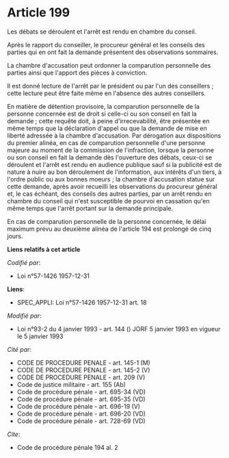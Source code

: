 # Article 199

Les débats se déroulent et l'arrêt est rendu en chambre du conseil.

Après le rapport du conseiller, le procureur général et les conseils des parties qui en ont fait la demande présentent des
observations sommaires.

La chambre d'accusation peut ordonner la comparution personnelle des parties ainsi que l'apport des pièces à conviction.

Il est donné lecture de l'arrêt par le président ou par l'un des conseillers ; cette lecture peut être faite même en
l'absence des autres conseillers.

En matière de détention provisoire, la comparution personnelle de la personne concernée est de droit si celle-ci ou son
conseil en fait la demande ; cette requête doit, à peine d'irrecevabilité, être présentée en même temps que la déclaration
d'appel ou que la demande de mise en liberté adressée à la chambre d'accusation. Par dérogation aux dispositions du premier
alinéa, en cas de comparution personnelle d'une personne majeure au moment de la commission de l'infraction, lorsque la
personne ou son conseil en fait la demande dès l'ouverture des débats, ceux-ci se déroulent et l'arrêt est rendu en audience
publique sauf si la publicité est de nature à nuire au bon déroulement de l'information, aux intérêts d'un tiers, à l'ordre
public ou aux bonnes moeurs ; la chambre d'accusation statue sur cette demande, après avoir recueilli les observations du
procureur général et, le cas échéant, des conseils des autres parties, par un arrêt rendu en chambre du conseil qui n'est
susceptible de pourvoi en cassation qu'en même temps que l'arrêt portant sur la demande principale.

En cas de comparution personnelle de la personne concernée, le délai maximum prévu au deuxième alinéa de l'article 194 est
prolongé de cinq jours.

**Liens relatifs à cet article**

_Codifié par_:

  - Loi n°57-1426 1957-12-31

**Liens**:

  - SPEC_APPLI: Loi n°57-1426 1957-12-31 art. 18

_Modifié par_:

  - Loi n°93-2 du 4 janvier 1993 - art. 144 () JORF 5 janvier 1993 en vigueur le 5 janvier 1993

_Cité par_:

  - CODE DE PROCEDURE PENALE - art. 145-1 (M)
  - CODE DE PROCEDURE PENALE - art. 145-2 (V)
  - CODE DE PROCEDURE PENALE - art. 209 (V)
  - Code de justice militaire - art. 155 (Ab)
  - Code de procédure pénale - art. 695-34 (VD)
  - Code de procédure pénale - art. 695-35 (VD)
  - Code de procédure pénale - art. 696-19 (V)
  - Code de procédure pénale - art. 696-20 (VD)
  - Code de procédure pénale - art. 728-69 (VD)

_Cite_:

  - Code de procédure pénale 194 al. 2
